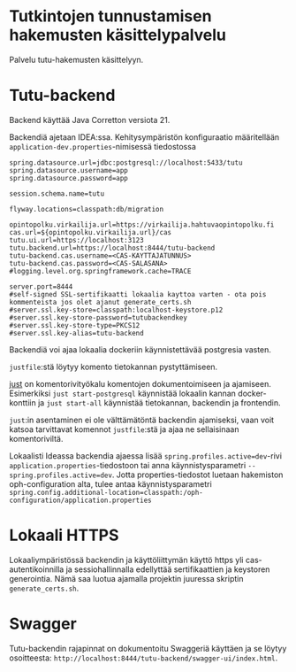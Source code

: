 # Tutkintojen tunnustamisen hakemusten käsittelypalvelu

Palvelu tutu-hakemusten käsittelyyn.

# Tutu-backend

Backend käyttää Java Corretton versiota 21.

Backendiä ajetaan IDEA:ssa. Kehitysympäristön konfiguraatio määritellään `application-dev.properties`-nimisessä tiedostossa
````
spring.datasource.url=jdbc:postgresql://localhost:5433/tutu
spring.datasource.username=app
spring.datasource.password=app

session.schema.name=tutu

flyway.locations=classpath:db/migration

opintopolku.virkailija.url=https://virkailija.hahtuvaopintopolku.fi
cas.url=${opintopolku.virkailija.url}/cas
tutu.ui.url=https://localhost:3123
tutu.backend.url=https://localhost:8444/tutu-backend
tutu-backend.cas.username=<CAS-KAYTTAJATUNNUS>
tutu-backend.cas.password=<CAS-SALASANA>
#logging.level.org.springframework.cache=TRACE

server.port=8444
#self-signed SSL-sertifikaatti lokaalia kayttoa varten - ota pois kommenteista jos olet ajanut generate_certs.sh
#server.ssl.key-store=classpath:localhost-keystore.p12
#server.ssl.key-store-password=tutubackendkey
#server.ssl.key-store-type=PKCS12
#server.ssl.key-alias=tutu-backend
````

Backendiä voi ajaa lokaalia dockeriin käynnistettävää postgresia vasten.

`justfile`:stä löytyy komento tietokannan pystyttämiseen. 

[just](https://github.com/casey/just) on
komentorivityökalu komentojen dokumentoimiseen ja ajamiseen. Esimerkiksi `just start-postgresql` käynnistää lokaalin kannan docker-konttiin ja `just start-all` käynnistää tietokannan, backendin ja frontendin.

`just`:in asentaminen ei ole välttämätöntä backendin ajamiseksi,
vaan voit katsoa tarvittavat komennot `justfile`:stä ja ajaa ne sellaisinaan komentoriviltä.

Lokaalisti Ideassa backendia ajaessa lisää `spring.profiles.active=dev`-rivi `application.properties`-tiedostoon
tai anna käynnistysparametri `--spring.profiles.active=dev`.
Jotta properties-tiedostot luetaan hakemiston oph-configuration alta, tulee antaa käynnistysparametri `spring.config.additional-location=classpath:/oph-configuration/application.properties`

# Lokaali HTTPS

Lokaaliympäristössä backendin ja käyttöliittymän käyttö https yli cas-autentikoinnilla ja sessiohallinnalla edellyttää sertifikaattien ja keystoren generointia.
Nämä saa luotua ajamalla projektin juuressa skriptin `generate_certs.sh`.

# Swagger

Tutu-backendin rajapinnat on dokumentoitu Swaggeriä käyttäen ja se löytyy osoitteesta: `http://localhost:8444/tutu-backend/swagger-ui/index.html`.
